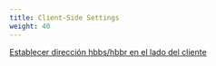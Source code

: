 ```yaml
---
title: Client-Side Settings
weight: 40
---
```


[Establecer dirección hbbs/hbbr en el lado del cliente](/docs/en/self-host/install/#step-3--set-hbbshbbr-address-on-client-side)